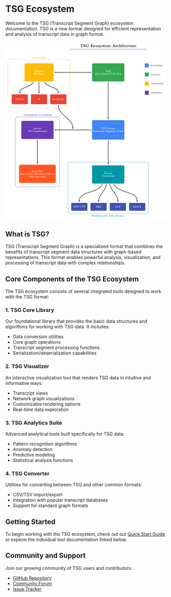 # TSG Ecosystem

Welcome to the TSG (Transcript Segment Graph) ecosystem documentation. TSG is a new format designed for efficient representation and analysis of transcript data in graph format.

![](./images/tsgeco.png)

## What is TSG?

TSG (Transcript Segment Graph) is a specialized format that combines the benefits of transcript segment data structures with graph-based representations. This format enables powerful analysis, visualization, and processing of transcript data with complex relationships.

## Core Components of the TSG Ecosystem

The TSG ecosystem consists of several integrated tools designed to work with the TSG format:

### 1. TSG Core Library

Our foundational library that provides the basic data structures and algorithms for working with TSG data. It includes:

- Data conversion utilities
- Core graph operations
- Transcript segment processing functions
- Serialization/deserialization capabilities

### 2. TSG Visualizer

An interactive visualization tool that renders TSG data in intuitive and informative ways:

- Transcript views
- Network graph visualizations
- Customizable rendering options
- Real-time data exploration

### 3. TSG Analytics Suite

Advanced analytical tools built specifically for TSG data:

- Pattern recognition algorithms
- Anomaly detection
- Predictive modeling
- Statistical analysis functions

### 4. TSG Converter

Utilities for converting between TSG and other common formats:

- CSV/TSV import/export
- Integration with popular transcript databases
- Support for standard graph formats

## Getting Started

To begin working with the TSG ecosystem, check out our [Quick Start Guide](./getting-started/quickstart.md) or explore the individual tool documentation linked below.

## Community and Support

Join our growing community of TSG users and contributors:

- [GitHub Repository](https://github.com/TSGECO)
- [Community Forum](https://community.tsg-ecosystem.org)
- [Issue Tracker](https://github.com/TSGECO/issues)
